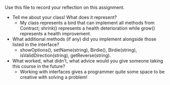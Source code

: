Use this file to record your reflection on this assignment.

- Tell me about your class! What does it represent?
  - My class represents a bird that can implement all methods from Contract; shrink() represents a health deterioration while grow() represents a health improvement.
- What additional methods (if any) did you implement alongside those listed in the interface?
  - showOptions(), setName(string), Birdie(), Birdie(string), isValidDirection(string), getReverse(string).
- What worked, what didn't, what advice would you give someone taking this course in the future?
  - Working with interfaces gives a programmer quite some space to be creative with solving a problem!
